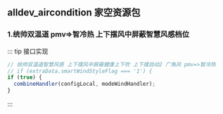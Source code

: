 ## alldev_aircondition 家空资源包

### 1.统帅双温道 pmv=>智冷热 上下摆风中屏蔽智慧风感档位

::: tip 接口实现

```js
// 统帅双温道智慧风感 上下摆风中屏蔽健康上下吹 上下摆自动2 广角风 pmv=>智冷热
// if (extraData.smartWindStyleFlag === '1') {
if (true) {
  combineHandler(configLocal, modeWindHandler);
}
```

:::
